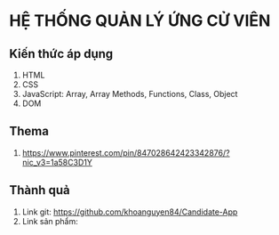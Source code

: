 # HỆ THỐNG QUẢN LÝ ỨNG CỬ VIÊN

## Kiến thức áp dụng
1. HTML
2. CSS
3. JavaScript: Array, Array Methods, Functions, Class, Object
4. DOM

## Thema
1. https://www.pinterest.com/pin/847028642423342876/?nic_v3=1a58C3D1Y

## Thành quả
1. Link git: https://github.com/khoanguyen84/Candidate-App
2. Link sản phẩm: 